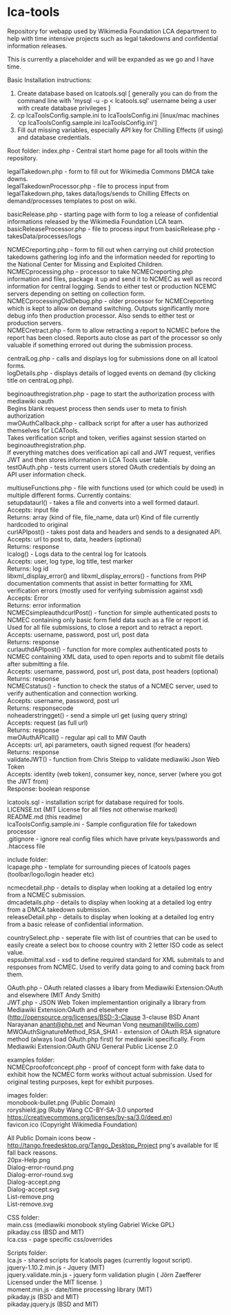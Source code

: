 lca-tools
============

Repository for webapp used by Wikimedia Foundation LCA department to help with time intensive projects such as legal takedowns and confidential information releases.

This is currently a placeholder and will be expanded as we go and I have time.

Basic Installation instructions:  
1. Create database based on lcatools.sql [ generally you can do from the command line with 'mysql -u <username> -p < lcatools.sql' username being a user with create database privileges ]  
2. cp lcaToolsConfig.sample.ini to lcaToolsConfig.ini [linux/mac machines 'cp lcaToolsConfig.sample.ini lcaToolsConfig.ini']   
3. Fill out missing variables, especially API key for Chilling Effects (if using) and database credentials.  

Root folder:
index.php - Central start home page for all tools within the repository.  

legalTakedown.php - form to fill out for Wikimedia Commons DMCA take downs.  
legalTakedownProcessor.php - file to process input from legalTakedown.php, takes data/logs/sends to Chilling Effects on demand/processes templates to post on wiki.  

basicRelease.php - starting page with form to log a release of confidential informations released by the Wikimedia Foundation LCA team.  
basicReleaseProcessor.php - file to process input from basicRelease.php - takesData/processes/logs  

NCMECreporting.php - form to fill out when carrying out child protection takedowns gathering log info and the information needed for reporting to the National Center for Missing and Exploited Children.  
NCMECprocessing.php - processor to take NCMECreporting.php information and files, package it up and send it to NCMEC as well as record information for central logging. Sends to either test or production NCEMC servers depending on setting on collection form.  
NCMECprocessingOldDebug.php - older processor for NCMECreporting which is kept to allow on demand switching. Outputs significantly more debug info then production processor. Also sends to either test or production servers.  
NCMECretract.php - form to allow retracting a report to NCMEC before the report has been closed. Reports auto close as part of the processor so only valuable if something errored out during the submission process.  

centralLog.php - calls and displays log for submissions done on all lcatool forms.  
logDetails.php - displays details of logged events on demand (by clicking title on centraLog.php).  

beginoauthregistration.php - page to start the authorization process with mediawiki oauth  
	Begins blank request process then sends user to meta to finish authorization  
mwOAuthCallback.php - callback script for after a user has authorized themselves for LCATools.  
	Takes verification script and token, verifies against session started on beginoauthregistration.php.  
	If everything matches does verification api call and JWT request, verifies JWT and then stores information in LCA Tools user table.  
testOAuth.php - tests current users stored OAuth credentials by doing an API user information check.  

multiuseFunctions.php - file with functions used (or which could be used) in multiple different forms. Currently contains:  
	setupdataurl() - takes a file and converts into a well formed dataurl.  
		Accepts: input file  
		Returns: array (kind of file, file_name, data url) Kind of file currently hardcoded to original  
	curlAPIpost() - takes post data and headers and sends to a designated API.  
		Accepts: url to post to, data, headers (optional)  
		Returns: response  
	lcalog() - Logs data to the central log for lcatools  
		Accepts: user, log type, log title, test marker  
		Returns: log id  
	libxml_display_error() and libxml_display_errors() - functions from PHP documentation comments that assist in better formatting for XML verification errors (mostly used for verifying submission against xsd)  
		Accepts: Error  
		Returns: error information  
	NCMECsimpleauthdcurlPost() - function for simple authenticated posts to NCMEC containing only basic form field data such as a file or report id. Used for all file submissions, to close a report and to retract a report.  
		Accepts: username, password, post url, post data  
		Returns: response  
	curlauthdAPIpost() - function for more complex authenticated posts to NCMEC containing XML data, used to open reports and to submit file details after submitting a file.  
		Accepts: username, password, post url, post data, post headers (optional)  
		Returns: response  
	NCMECstatus() - function to check the status of a NCMEC server, used to verify authentication and connection working.  
		Accepts: username, password, post url  
		Returns: responsecode  
	noheaderstringget() - send a simple url get (using query string)  
		Accepts: request (as full url)  
		Returns: response  
	mwOAuthAPIcall() - regular api call to MW Oauth  
		Accepts: url, api parameters, oauth signed request (for headers)  
		Returns: response  
	validateJWT() - function from Chris Steipp to validate mediawiki Json Web Token  
		Accepts: identity (web token), consumer key, nonce, server (where you got the JWT from)  
		Response: boolean response  

lcatools.sql - installation script for database required for tools.  
LICENSE.txt (MIT License for all files not otherwise marked)  
README.md (this readme)  
lcaToolsConfig.sample.ini - Sample configuration file for takedown processor  
.gitignore - ignore real config files which have private keys/passwords and .htaccess file  

include folder:  
lcapage.php - template for surrounding pieces of lcatools pages (toolbar/logo/login header etc)  

ncmecdetail.php - details to display when looking at a detailed log entry from a NCMEC submission.  
dmcadetails.php - details to display when looking at a detailed log entry from a DMCA takedown submission.  
releaseDetail.php - details to display when looking at a detailed log entry from a basic release of confidential information.  

countrySelect.php - seperate file with list of countries that can be used to easily create a select box to choose country with 2 letter ISO code as select value.  
espsubmittal.xsd - xsd to define required standard for XML submitals to and responses from NCMEC. Used to verify data going to and coming back from them.  

OAuth.php - OAuth related classes a libary from Mediawiki Extension:OAuth and elsewhere (MIT Andy Smith)  
JWT.php - JSON Web Token implementantion originally a library from Mediawiki Extension:OAuth and elsewhere (http://opensource.org/licenses/BSD-3-Clause 3-clause BSD Anant Narayanan anant@php.net and Neuman Vong neuman@twilio.com)  
MWOAuthSignatureMethod_RSA_SHA1 - extension of OAuth RSA signature method (always load OAuth.php first) for mediawiki specifically. From Mediawiki Extension:OAuth GNU General Public License 2.0

examples folder:  
NCMECproofofconcept.php - proof of concept form with fake data to exhibit how the NCMEC form works without actual submission. Used for original testing purposes, kept for exhibit purposes.  

images folder:  
monobook-bullet.png (Public Domain)  
roryshield.jpg (Ruby Wang CC-BY-SA-3.0 unported https://creativecommons.org/licenses/by-sa/3.0/deed.en)  
favicon.ico (Copyright Wikimedia Foundation)  

All Public Domain icons beow - http://tango.freedesktop.org/Tango_Desktop_Project png's available for IE fall back reasons.  
20px-Help.png   
Dialog-error-round.png  
Dialog-error-round.svg  
Dialog-accept.png  
Dialog-accept.svg  
List-remove.png  
List-remove.svg  

CSS folder:  
main.css (mediawiki monobook styling Gabriel Wicke GPL)  
pikaday.css (BSD and MIT)  
lca.css - page specific css/overrides  

Scripts folder:  
lca.js - shared scripts for lcatools pages (currently logout script).  
jquery-1.10.2.min.js  - Jquery (MIT)  
jquery.validate.min.js - jquery form validation plugin ( Jörn Zaefferer Licensed under the MIT license. )  
moment.min.js  - date/time processing library (MIT)  
pikaday.js (BSD and MIT)  
pikaday.jquery.js (BSD and MIT)
